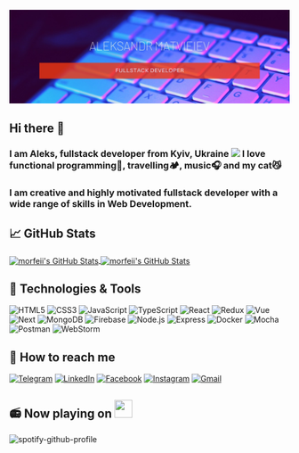 [![Header](https://github.com/morfeii/morfeii/blob/main/assets/banner.jpg)](https://github.com/morfeii)
## Hi there 👋

### I am Aleks, fullstack developer from Kyiv, Ukraine <img src="https://image.flaticon.com/icons/svg/303/303218.svg" width="14"/>  I love functional programming👾, travelling🏕, music🎧 and my cat😼
### I am creative and highly motivated fullstack developer with a wide range of skills in Web Development. 

## &#x1f4c8; GitHub Stats

<a href="https://github.com/morfeii/morfeii">
  <img align="center" src="https://github-readme-stats.vercel.app/api/top-langs/?username=morfeii&layout=compact" alt="morfeii's GitHub Stats" />
</a>

<a href="https://github.com/morfeii/morfeii">
  <img align="center" src="https://github-readme-stats.vercel.app/api?username=morfeii&count_private=true&show_icons=true&theme=buefy&hide=stars" alt="morfeii's GitHub Stats" />
</a>

## 🔧 Technologies & Tools

![HTML5](https://img.shields.io/badge/-HTML5-informational?style=for-the-badge&logo=html5)
![CSS3](https://img.shields.io/badge/-CSS3-informational?style=for-the-badge&logo=css3)
![JavaScript](https://img.shields.io/badge/-JavaScript-informational?style=for-the-badge&logo=javascript)
![TypeScript](https://img.shields.io/badge/-TypeScript-informational?style=for-the-badge&logo=TypeScript&logoColor=darkblue)
![React](https://img.shields.io/badge/-React-informational?style=for-the-badge&logo=react)
![Redux](https://img.shields.io/badge/-Redux-informational?style=for-the-badge&logo=redux)
![Vue](https://img.shields.io/badge/-Vue-informational?style=for-the-badge&logo=vue.js)
![Next](https://img.shields.io/badge/-Next-informational?style=for-the-badge&logo=Next.js)
![MongoDB](https://img.shields.io/badge/-MongoDB-informational?style=for-the-badge&logo=mongodb)
![Firebase](https://img.shields.io/badge/-Firebase-informational?style=for-the-badge&logo=Firebase)
![Node.js](https://img.shields.io/badge/-Node.js-informational?style=for-the-badge&logo=node.js)
![Express](https://img.shields.io/badge/-Express-informational?style=for-the-badge&logo=Express)
![Docker](https://img.shields.io/badge/-Docker-informational?style=for-the-badge&logo=Docker&logoColor=darkblue)
![Mocha](https://img.shields.io/badge/-Mocha-informational?style=for-the-badge&logo=Mocha)
![Postman](https://img.shields.io/badge/-Postman-informational?style=for-the-badge&logo=Postman)
![WebStorm](https://img.shields.io/badge/-WebStorm-informational?style=for-the-badge&logo=WebStorm)

## 📲 How to reach me
[![Telegram](https://img.shields.io/badge/-Telegram-black?style=for-the-badge&logo=Telegram)](https://t.me/matveev13)
[![LinkedIn](https://img.shields.io/badge/-LinkedIn-black?style=for-the-badge&logo=LinkedIn)](https://www.linkedin.com/in/alexmatveev-webdev/)
[![Facebook](https://img.shields.io/badge/-Facebook-black?style=for-the-badge&logo=Facebook)](https://fb.com/matveev13)
[![Instagram](https://img.shields.io/badge/-Instagram-black?style=for-the-badge&logo=Instagram)](https://www.instagram.com/matveev.13/)
[![Gmail](https://img.shields.io/badge/-Gmail-black?style=for-the-badge&logo=Gmail)](mailto:aleks.matvieiev@gmail.com)

## 📻 Now playing on <img height="32" width="32" src="https://unpkg.com/simple-icons@v4/icons/spotify.svg" />
![spotify-github-profile](https://spotify-github-profile.vercel.app/api/view?uid=31xzgoavxysxsmcrvjnksvmafhbm&cover_image=true&theme=novatorem)
<!-- ![morfeii's wakatime stats](https://github-readme-stats.vercel.app/api/wakatime?username=morfeii&layout=compact) -->



<!--
**morfeii/morfeii** is a ✨ _special_ ✨ repository because its `README.md` (this file) appears on your GitHub profile.

Here are some ideas to get you started:

- 🔭 I’m currently working on ...
- 🌱 I’m currently learning ...
- 👯 I’m looking to collaborate on ...
- 🤔 I’m looking for help with ...
- 💬 Ask me about ...
- 📫 How to reach me: ...
- 😄 Pronouns: ...
- ⚡ Fun fact: ...
-->
